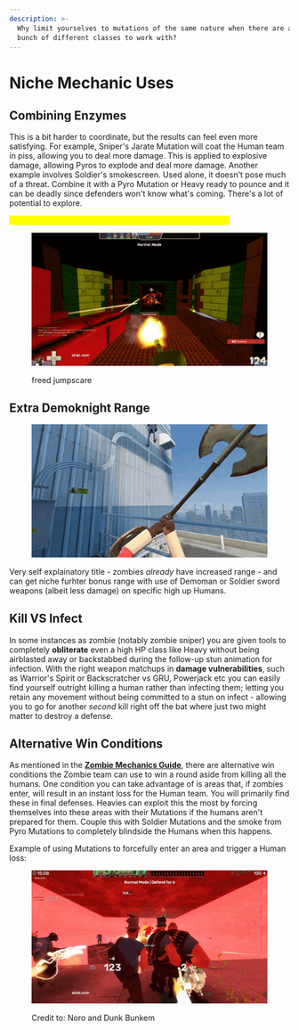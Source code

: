 ```yaml
---
description: >-
  Why limit yourselves to mutations of the same nature when there are a whole
  bunch of different classes to work with?
---
```


# Niche Mechanic Uses

## Combining Enzymes

This is a bit harder to coordinate, but the results can feel even more satisfying. For example, Sniper's Jarate Mutation will coat the Human team in piss, allowing you to deal more damage. This is applied to explosive damage, allowing Pyros to explode and deal more damage. Another example involves Soldier's smokescreen. Used alone, it doesn't pose much of a threat. Combine it with a Pyro Mutation or Heavy ready to pounce and it can be deadly since defenders won't know what's coming. There's a lot of potential to explore.

<mark style="color:yellow;">**Example of using Sniper's, Pyro's, then Heavy's Mutation:**</mark>

<figure><img src="../../.gitbook/assets/FreedVoid Jumpscare - Dunk POV.gif" alt=""><figcaption><p>freed jumpscare</p></figcaption></figure>

## Extra Demoknight Range

<figure><img src="../../.gitbook/assets/Demo Range Reference.gif" alt=""><figcaption></figcaption></figure>

Very self explainatory title - zombies _already_ have increased range - and can get niche furhter bonus range with use of Demoman or Soldier sword weapons (albeit less damage) on specific high up Humans.

## Kill VS Infect

In some instances as zombie (notably zombie sniper) you are given tools to completely **obliterate** even a high HP class like Heavy without being airblasted away or backstabbed during the follow-up stun animation for infection. With the right weapon matchups in **damage vulnerabilities**, such as Warrior's Spirit or Backscratcher vs GRU, Powerjack etc you can easily find yourself outright killing a human rather than infecting them; letting you retain any movement without being committed to a stun on infect - allowing you to go for another _second_ kill right off the bat where just two might matter to destroy a defense.

## Alternative Win Conditions

As mentioned in the [**Zombie Mechanics Guide**](zombie-mechanics.md#additional-win-conditions), there are alternative win conditions the Zombie team can use to win a round aside from killing all the humans. One condition you can take advantage of is areas that, if zombies enter, will result in an instant loss for the Human team. You will primarily find these in final defenses. Heavies can exploit this the most by forcing themselves into these areas with their Mutations if the humans aren't prepared for them. Couple this with Soldier Mutations and the smoke from Pyro Mutations to completely blindside the Humans when this happens.

Example of using Mutations to forcefully enter an area and trigger a Human loss:

<figure><img src="../../.gitbook/assets/Dunk Enzyme Noro POV.gif" alt=""><figcaption><p>Credit to: Noro and Dunk Bunkem</p></figcaption></figure>

